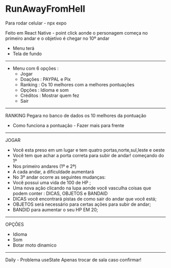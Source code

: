 # RunAwayFromHell

Para rodar celular - npx expo

Feito em React Native - point click aonde o personagem começa no primeiro andar e o objetivo é chegar no 10º andar

 - Menu terá
 - Tela de fundo
 ----------------------------------------------------
 - Menu com 6 opções : 
    - Jogar 
    - Doações : PAYPAL e Pix
    - Ranking : Os 10 melhores com a melhores pontuações
    - Opções : Idioma e som
    - Créditos : Mostrar quem fez
    - Sair
----------------------------------------------------
   RANKING
   Pegara no banco de dados os 10 melhores da pontuação
   - Como funciona a pontuação - Fazer mais para frente
----------------------------------------------------
  JOGAR   
 - Você esta preso em um lugar e tem quatro portas,norte,sul,leste e oeste
 - Você tem que achar a porta correta para subir de andar! começando do 1º
 - Nos primeiro andares (1º e 2ª) 
 - A cada andar, a dificuldade aumentará
 - No 3º andar ocorre as seguintes mudanças: 
 - Você possui uma vida de 100 de HP ;
 - Uma nova ação clicando na lupa aonde você vasculha coisas que podem conter : DICAS, OBJETOS e BANDAID
 - DICAS você encontrará pistas de como sair do andar que você está;
 - OBJETOS será necessário para certas ações para subir de andar;
 - BANDID para aumentar o seu HP EM 20;
----------------------------------------------------
OPÇÕES
- Idioma
- Som
- Botar moto dinamico
----------------------------------------------------
Daily - Problema useState 
Apenas trocar de sala caso confirmar!

